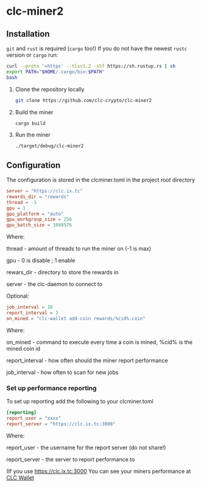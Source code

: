 # clc-miner2
## Installation
`git` and `rust` is required (`cargo` too!)
If you do not have the newest `rustc` version or `cargo` run:
```bash
curl --proto '=https' --tlsv1.2 -sSf https://sh.rustup.rs | sh
export PATH="$HOME/.cargo/bin:$PATH"
bash
```

1. Clone the repository locally
   ```bash
   git clone https://github.com/clc-crypto/clc-miner2
   ```
2. Build the miner
   ```bash
   cargo build
   ```
3. Run the miner
   ```bash
   ./target/debug/clc-miner2

## Configuration
The configuration is stored in the clcminer.toml in the project root directory

```toml
server = "https://clc.ix.tc"
rewards_dir = "rewards"
thread = -1
gpu = 1
gpu_platform = "auto"
gpu_workgroup_size = 256
gpu_batch_size = 1048576
```
Where:

  thread - amount of threads to run the miner on (-1 is max)

  gpu - 0 is disable ; 1 enable
  
  rewars_dir - directory to store the rewards in
  
  server - the clc-daemon to connect to

Optional:
```toml
job_interval = 10
report_interval = 2
on_mined = "clc-wallet add-coin rewards/%cid%.coin"
```
Where:

  on_mined - command to execute every time a coin is mined, %cid% is the mined coin id
  
  report_interval - how often should the miner report performance
  
  job_interval - how often to scan for new jobs

### Set up performance reporting
To set up reporting add the following to your clcminer.toml
```toml
[reporting]
report_user = "xxxx"
report_server = "https://clc.ix.tc:3000"
```
Where:

  report_user - the username for the report server (do not share!)
  
  report_server - the server to report performance to
  
(If you use https://clc.ix.tc:3000 You can see your miners performance at [CLC Wallet](https://clc-crypto.github.io/miners/)
